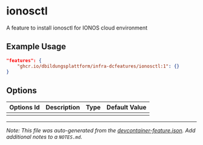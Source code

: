 # ionosctl

A feature to install ionosctl for IONOS cloud environment

## Example Usage

```json
"features": {
    "ghcr.io/dbildungsplattform/infra-dcfeatures/ionosctl:1": {}
}
```

## Options

| Options Id | Description | Type | Default Value |
|-----|-----|-----|-----|
| |  |  |  |



---

_Note: This file was auto-generated from the [devcontainer-feature.json](https://github.com/devcontainers/feature-starter/blob/main/src/color/devcontainer-feature.json).  Add additional notes to a `NOTES.md`._

